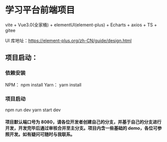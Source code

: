 # 学习平台前端项目

vite + Vue3.0(全家桶) + elementUI(element-plus) + Echarts + axios + TS + gitee

UI 库地址：https://element-plus.org/zh-CN/guide/design.html

## 项目启动：

### 依赖安装

NPM：
npm install
Yarn：
yarn install

### 项目启动

npm run dev
yarn start dev

#### 项目默认端口号为 8080，请各位开发者创建自己的分支，并基于自己的分支进行开发，开发完毕后通过审核合并至主分支。项目内含一些基础的 demo，各位可参照开发。如有疑问可随时与我联系。

